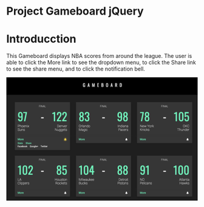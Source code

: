 Project Gameboard jQuery
=========

# Introducction
This Gameboard displays NBA scores from around the league. The user is able to click the More link to see the dropdown menu, to click the Share link to see the share menu, and to click the notification bell.

![NBA Gameboard](gameboard.png)